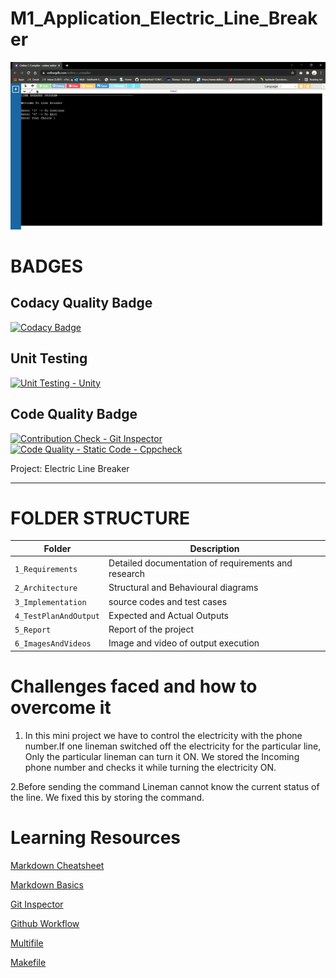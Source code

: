 # M1_Application_Electric_Line_Breaker

![Working](https://github.com/siddharthsk112/M1_Application_Electric_Line_Breaker/blob/main/6_ImagesAndVideos/Working.gif?raw=true)

# BADGES
## Codacy Quality Badge
[![Codacy Badge](https://api.codacy.com/project/badge/Grade/ce7f936c962745b4bf3855132f620fba)](https://app.codacy.com/gh/siddharthsk112/M1_Application_Electric_Line_Breaker?utm_source=github.com&utm_medium=referral&utm_content=siddharthsk112/M1_Application_Electric_Line_Breaker&utm_campaign=Badge_Grade_Settings)

## Unit Testing
[![Unit Testing - Unity](https://github.com/siddharthsk112/M1_Application_Electric_Line_Breaker/actions/workflows/unity.yml/badge.svg)](https://github.com/siddharthsk112/M1_Application_Electric_Line_Breaker/actions/workflows/unity.yml)

## Code Quality Badge
[![Contribution Check - Git Inspector](https://github.com/siddharthsk112/M1_Application_Electric_Line_Breaker/actions/workflows/gitinspector.yml/badge.svg)](https://github.com/siddharthsk112/M1_Application_Electric_Line_Breaker/actions/workflows/gitinspector.yml)
[![Code Quality - Static Code - Cppcheck](https://github.com/siddharthsk112/M1_Application_Electric_Line_Breaker/actions/workflows/cppcheck.yml/badge.svg)](https://github.com/siddharthsk112/M1_Application_Electric_Line_Breaker/actions/workflows/cppcheck.yml)

Project: Electric Line Breaker

----------------------------------------------------------------------------------------------------------------------------------------------------------------------

# FOLDER STRUCTURE
| Folder | Description |
|--------|-------------|
| `1_Requirements`| Detailed documentation of requirements and research |
| `2_Architecture`| Structural and Behavioural diagrams|
| `3_Implementation`| source codes and test cases |
| `4_TestPlanAndOutput`| Expected and Actual Outputs  |
| `5_Report`| Report of the project |
| `6_ImagesAndVideos`| Image and video of output execution |


# Challenges faced and how to overcome it

1. In this mini project we have to control the electricity with the phone number.If one lineman switched off the electricity for the particular line, Only the particular lineman can turn it ON. We stored the Incoming phone number and checks it while turning the electricity ON.
  
2.Before sending the command Lineman cannot know the current status of the line. We fixed this by storing the command.

# Learning Resources
[Markdown Cheatsheet](https://github.com/adam-p/markdown-here/wiki/Markdown-Cheatsheet)

[Markdown Basics](https://docs.github.com/en/github/writing-on-github/getting-started-with-writing-and-formatting-on-github/basic-writing-and-formatting-syntax)

[Git Inspector](https://github.com/ejwa/gitinspector)

[Github Workflow](https://lab.github.com/githubtraining/first-day-on-github)

[Multifile](https://softwareengineering.stackexchange.com/questions/401415/what-are-the-benefits-of-multi-file-programming)

[Makefile](https://youtu.be/O5mG8H36V44)
